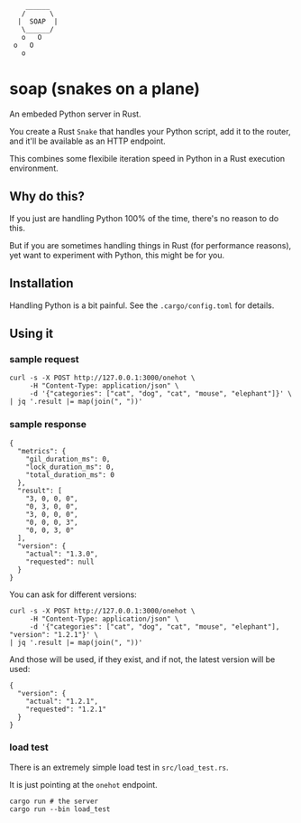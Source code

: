 ```
    ______
   /      \
  |  SOAP  |
   \______/
   o   O
 o   O
   o
```
# soap (snakes on a plane)

An embeded Python server in Rust.

You create a Rust `Snake` that handles your Python script, add it to the router, and it'll be available as an HTTP endpoint.

This combines some flexibile iteration speed in Python in a Rust execution environment.

## Why do this?

If you just are handling Python 100% of the time, there's no reason to do this.

But if you are sometimes handling things in Rust (for performance reasons), yet want to experiment with Python, this might be for you.

## Installation

Handling Python is a bit painful. See the `.cargo/config.toml` for details.

## Using it

### sample request

```
curl -s -X POST http://127.0.0.1:3000/onehot \
     -H "Content-Type: application/json" \
     -d '{"categories": ["cat", "dog", "cat", "mouse", "elephant"]}' \
| jq '.result |= map(join(", "))'
```

### sample response

```
{
  "metrics": {
    "gil_duration_ms": 0,
    "lock_duration_ms": 0,
    "total_duration_ms": 0
  },
  "result": [
    "3, 0, 0, 0",
    "0, 3, 0, 0",
    "3, 0, 0, 0",
    "0, 0, 0, 3",
    "0, 0, 3, 0"
  ],
  "version": {
    "actual": "1.3.0",
    "requested": null
  }
}
```

You can ask for different versions:

```
curl -s -X POST http://127.0.0.1:3000/onehot \
     -H "Content-Type: application/json" \
     -d '{"categories": ["cat", "dog", "cat", "mouse", "elephant"], "version": "1.2.1"}' \
| jq '.result |= map(join(", "))'
```

And those will be used, if they exist, and if not, the latest version will be used:

```
{
  "version": {
    "actual": "1.2.1",
    "requested": "1.2.1"
  }
}
```

### load test

There is an extremely simple load test in `src/load_test.rs`.

It is just pointing at the `onehot` endpoint.

```
cargo run # the server
cargo run --bin load_test
```
